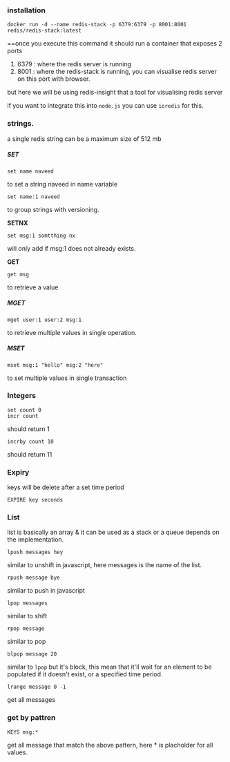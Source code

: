 
### installation 

```
docker run -d --name redis-stack -p 6379:6379 -p 8001:8001 redis/redis-stack:latest
```

==once you execute this command it should run a container that exposes 2 ports 
1. 6379 : where the redis server is running
2. 8001 : where the redis-stack is running, you can visualise redis server on this port with browser.

but here we will be using redis-insight that a tool for visualising redis server

if you want to integrate this into `node.js` you can use `ioredis` for this.

### strings.
a single redis string can be a maximum size of 512 mb
##### SET

```
set name naveed
```
to set a string naveed in name variable
```
set name:1 naveed
```
to group strings with versioning.

**SETNX**

```
set msg:1 somtthing nx
```
will only add if msg:1 does not already exists.

 **GET**

```
get msg
``` 
to retrieve a value

##### MGET

```
mget user:1 user:2 msg:1
```
to retrieve multiple values in single operation.

##### MSET

```
mset msg:1 "hello" msg:2 "here"
```
to set multiple values in single transaction

### Integers

```
set count 0
incr count
```
should return 1
```
incrby count 10
```
should return 11

### Expiry 
keys will be delete after a set time period

```
EXPIRE key seconds
```

### List
list is basically an array & it can be used as a stack or a queue depends on the implementation.

```
lpush messages hey
```
similar to unshift in javascript, here messages is the name of the list.
```
rpush message bye
```
similar to push in javascript
```
lpop messages
```
similar to shift 
```
rpop message
```
similar to pop 
```
blpop message 20
```
similar to `lpop` but it's block, this mean that it'll wait for an element to be populated if it doesn't exist, or a specified time period.
```
lrange message 0 -1
```
get all messages


### get by pattren 
```
KEYS msg:*
```
get all message that match the above pattern, here * is placholder for all values.


